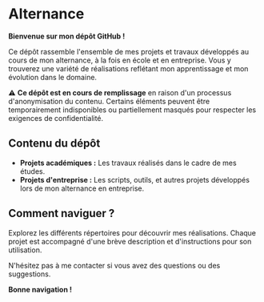 # Alternance

**Bienvenue sur mon dépôt GitHub !**

Ce dépôt rassemble l'ensemble de mes projets et travaux développés au cours de mon alternance, à la fois en école et en entreprise. Vous y trouverez une variété de réalisations reflétant mon apprentissage et mon évolution dans le domaine.

⚠️ **Ce dépôt est en cours de remplissage** en raison d'un processus d'anonymisation du contenu. Certains éléments peuvent être temporairement indisponibles ou partiellement masqués pour respecter les exigences de confidentialité.

## Contenu du dépôt
- **Projets académiques :** Les travaux réalisés dans le cadre de mes études.
- **Projets d'entreprise :** Les scripts, outils, et autres projets développés lors de mon alternance en entreprise.

## Comment naviguer ?
Explorez les différents répertoires pour découvrir mes réalisations. Chaque projet est accompagné d'une brève description et d'instructions pour son utilisation.

N'hésitez pas à me contacter si vous avez des questions ou des suggestions.

**Bonne navigation !**
